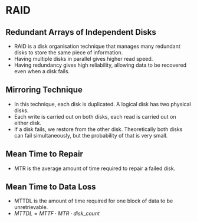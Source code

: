 # RAID
## Redundant Arrays of Independent Disks
* RAID is a disk organisation technique that manages many redundant disks to store the same piece of information.
* Having multiple disks in parallel gives higher read speed.
* Having redundancy gives high reliability, allowing data to be recovered even when a disk fails.

## Mirroring Technique
* In this technique, each disk is duplicated. A logical disk has two physical disks. 
* Each write is carried out on both disks, each read is carried out on either disk.
* If a disk fails, we restore from the other disk. Theoretically both disks can fail simultaneously, but the probability of that is very small.

## Mean Time to Repair
* MTR is the average amount of time required to repair a failed disk.

## Mean Time to Data Loss
* MTTDL is the amount of time required for one block of data to be unretrievable. 
* $MTTDL = MTTF \cdot MTR \cdot disk\_count$ 